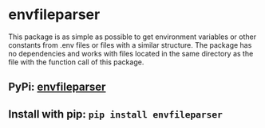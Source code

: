 # envfileparser
This package is as simple as possible to get environment variables or other constants from .env files or files with a similar structure. The package has no dependencies and works with files located in the same directory as the file with the function call of this package.

## PyPi: [envfileparser](https://pypi.org/project/envfileparser/)
## Install with pip: ```pip install envfileparser```
